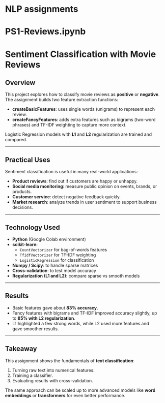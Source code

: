 # NLP assignments

# PS1-Reviews.ipynb
# Sentiment Classification with Movie Reviews

## Overview
This project explores how to classify movie reviews as **positive** or **negative**.  
The assignment builds two feature extraction functions:
- **createBasicFeatures**: uses single words (unigrams) to represent each review.  
- **createFancyFeatures**: adds extra features such as bigrams (two-word phrases) and TF-IDF weighting to capture more context.  

Logistic Regression models with **L1** and **L2** regularization are trained and compared.

---

## Practical Uses
Sentiment classification is useful in many real-world applications:
- **Product reviews**: find out if customers are happy or unhappy.  
- **Social media monitoring**: measure public opinion on events, brands, or products.  
- **Customer service**: detect negative feedback quickly.  
- **Market research**: analyze trends in user sentiment to support business decisions.  

---

## Technology Used
- **Python** (Google Colab environment)  
- **scikit-learn**:  
  - `CountVectorizer` for bag-of-words features  
  - `TfidfVectorizer` for TF-IDF weighting  
  - `LogisticRegression` for classification  
- **Numpy / Scipy**: to handle sparse matrices  
- **Cross-validation**: to test model accuracy  
- **Regularization (L1 and L2)**: compare sparse vs smooth models  

---

## Results
- Basic features gave about **83% accuracy**.  
- Fancy features with bigrams and TF-IDF improved accuracy slightly, up to **85% with L2 regularization**.  
- L1 highlighted a few strong words, while L2 used more features and gave smoother results.  

---

## Takeaway
This assignment shows the fundamentals of **text classification**:  
1. Turning raw text into numerical features.  
2. Training a classifier.  
3. Evaluating results with cross-validation.  

The same approach can be scaled up to more advanced models like **word embeddings** or **transformers** for even better performance.

